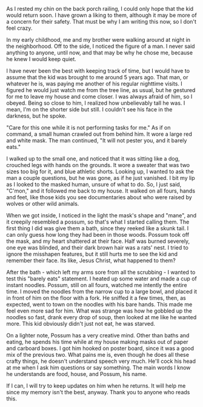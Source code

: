 As I rested my chin on the back porch railing, I could only hope that the kid would return soon. I have grown a liking to them, although it may be more of a concern for their safety. That must be why I am writing this now, so I don't feel crazy.

In my early childhood, me and my brother were walking around at night in the neighborhood. Off to the side, I noticed the figure of a man. I never said anything to anyone, until now, and that may be why he chose me, because he knew I would keep quiet.

I have never been the best with keeping track of time, but I would have to assume that the kid was brought to me around 5 years ago. That man, or whatever he is, was paying me another of his regular nighttime visits. I figured he would just watch me from the tree line, as usual, but he gestured for me to leave my house and come closer. I was always afraid of him, so I obeyed. Being so close to him, I realized how unbelievably tall he was. I mean, I'm on the shorter side but still. I couldn't see his face in the darkness, but he spoke.

"Care for this one while it is not performing tasks for me." As if on command, a small human crawled out from behind him. It wore a large red and white mask. The man continued, "It will not pester you, and it barely eats."

I walked up to the small one, and noticed that it was sitting like a dog, crouched legs with hands on the grounds. It wore a sweater that was two sizes too big for it, and blue athletic shorts. Looking up, I wanted to ask the man a couple questions, but he was gone, as if he just vanished. I bit my lip as I looked to the masked human, unsure of what to do. So, I just said, "C'mon," and it followed me back to my house. It walked on all fours, hands and feet, like those kids you see documentaries about who were raised by wolves or other wild animals. 

When we got inside, I noticed in the light the mask's shape and "mane", and it creepily resembled a possum, so that's what I started calling them. The first thing I did was give them a bath, since they reeked like a skunk tail. I can only guess how long they had been in those woods. Possum took off the mask, and my heart shattered at their face. Half was burned severely, one eye was blinded, and their dark brown hair was a rats' nest. I tried to ignore the misshapen features, but it still hurts me to see the kid and remember their face. Its like, Jesus Christ, what happened to them?

After the bath - which left my arms sore from all the scrubbing - I wanted to test this "barely eats" statement. I heated up some water and made a cup of instant noodles. Possum, still on all fours, watched me intently the entire time. I moved the noodles from the narrow cup to a large bowl, and placed it in front of him on the floor with a fork. He sniffed it a few times, then, as expected, went to town on the noodles with his bare hands. This made me feel even more sad for him. What was strange was how he gobbled up the noodles so fast, drank every drop of soup, then looked at me like he wanted more. This kid obviously didn't just not eat, he was starved. 

On a lighter note, Possum has a very creative mind. Other than baths and eating, he spends his time while at my house making masks out of paper and carboard boxes. I got him hooked on poster board, since it was a good mix of the previous two. What pains me is, even though he does all these crafty things, he doesn't understand speech very much. He'll cock his head at me when I ask him questions or say something. The main words I know he understands are food, house, and Possum, his name. 

If I can, I will try to keep updates on him when he returns. It will help me since my memory isn't the best, anyway. Thank you to anyone who reads this.